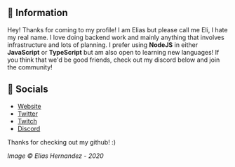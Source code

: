 ## 👋 Information
Hey! Thanks for coming to my profile! I am Elias but please call me Eli, I hate my real name. I love doing backend work and mainly anything that involves infrastructure and lots of planning. I prefer using **NodeJS** in either **JavaScript** or **TypeScript** but am also open to learning new languages! If you think that we'd be good friends, check out my discord below and join the community!

## 🔗 Socials
- [Website](https://eli.fail/)
- [Twitter](https://eli.fail/twitter)
- [Twitch](https://eli.fail/twitch)
- [Discord](https://eli.fail/discord)

Thanks for checking out my github! :)

*Image © Elias Hernandez - 2020*
